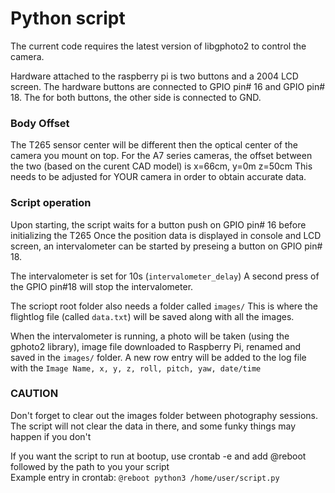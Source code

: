 # Python script 

The current code requires the latest version of libgphoto2 to control the camera.

Hardware attached to the raspberry pi is two buttons and a 2004 LCD screen.
The hardware buttons are connected to GPIO pin# 16 and GPIO pin# 18. The for both buttons, the other side is connected to GND.

### Body Offset
The T265 sensor center will be different then the optical center of the camera you mount on top.
For the A7 series cameras, the offset between the two (based on the curent CAD model) is x=66cm, y=0m z=50cm
This needs to be adjusted for YOUR camera in order to obtain accurate data.

### Script operation
Upon starting, the script waits for a button push on GPIO pin# 16 before initializing the T265
Once the position data is displayed in console and LCD screen, an intervalometer can be started by preseing a button on GPIO pin# 18. 

The intervalometer is set for 10s (`intervalometer_delay`) 
A second press of the GPIO pin#18 will stop the intervalometer. 

The scriopt root folder also needs a folder called `images/`
This is where the flightlog file (called `data.txt`) will be saved along with all the images. 

When the intervalometer is running, a photo will be taken (using the gphoto2 library), image file downloaded to Raspberry Pi, renamed and saved in the `images/` folder.
A new row entry will be added to the log file with the `Image Name, x, y, z, roll, pitch, yaw, date/time`  

### CAUTION
Don't forget to clear out the images folder between photography sessions. The script will not clear the data in there, and some funky things may happen if you don't 

If you want the script to run at bootup, use crontab -e and add @reboot followed by the path to you your script  
Example entry in crontab:  `@reboot python3 /home/user/script.py`
